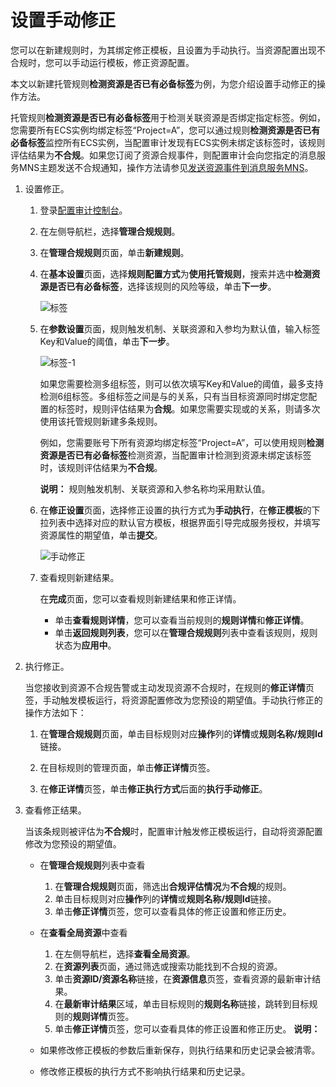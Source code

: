 # 设置手动修正

您可以在新建规则时，为其绑定修正模板，且设置为手动执行。当资源配置出现不合规时，您可以手动运行模板，修正资源配置。

本文以新建托管规则**检测资源是否已有必备标签**为例，为您介绍设置手动修正的操作方法。

托管规则**检测资源是否已有必备标签**用于检测关联资源是否绑定指定标签。例如，您需要所有ECS实例均绑定标签“Project=A”，您可以通过规则**检测资源是否已有必备标签**监控所有ECS实例，当配置审计发现有ECS实例未绑定该标签时，该规则评估结果为**不合规**。如果您订阅了资源合规事件，则配置审计会向您指定的消息服务MNS主题发送不合规通知，操作方法请参见[发送资源事件到消息服务MNS](/intl.zh-CN/订阅资源事件/发送资源事件到消息服务MNS.md)。

1.  设置修正。

    1.  登录[配置审计控制台](https://config.console.aliyun.com)。

    2.  在左侧导航栏，选择**管理合规规则**。

    3.  在**管理合规规则**页面，单击**新建规则**。

    4.  在**基本设置**页面，选择**规则配置方式**为**使用托管规则**，搜索并选中**检测资源是否已有必备标签**，选择该规则的风险等级，单击**下一步**。

        ![标签](https://static-aliyun-doc.oss-accelerate.aliyuncs.com/assets/img/zh-CN/0465118061/p86601.png)

    5.  在**参数设置**页面，规则触发机制、关联资源和入参均为默认值，输入标签Key和Value的阈值，单击**下一步**。

        ![标签-1](https://static-aliyun-doc.oss-accelerate.aliyuncs.com/assets/img/zh-CN/0465118061/p86602.png)

        如果您需要检测多组标签，则可以依次填写Key和Value的阈值，最多支持检测6组标签。多组标签之间是与的关系，只有当目标资源同时绑定您配置的标签时，规则评估结果为**合规**。如果您需要实现或的关系，则请多次使用该托管规则新建多条规则。

        例如，您需要账号下所有资源均绑定标签“Project=A”，可以使用规则**检测资源是否已有必备标签**检测资源，当配置审计检测到资源未绑定该标签时，该规则评估结果为**不合规**。

        **说明：** 规则触发机制、关联资源和入参名称均采用默认值。

    6.  在**修正设置**页面，选择修正设置的执行方式为**手动执行**，在**修正模板**的下拉列表中选择对应的默认官方模板，根据界面引导完成服务授权，并填写资源属性的期望值，单击**提交**。

        ![手动修正](https://static-aliyun-doc.oss-accelerate.aliyuncs.com/assets/img/zh-CN/8479670061/p95309.png)

    7.  查看规则新建结果。

        在**完成**页面，您可以查看规则新建结果和修正详情。

        -   单击**查看规则详情**，您可以查看当前规则的**规则详情**和**修正详情**。
        -   单击**返回规则列表**，您可以在**管理合规规则**列表中查看该规则，规则状态为**应用中**。
2.  执行修正。

    当您接收到资源不合规告警或主动发现资源不合规时，在规则的**修正详情**页签，手动触发模板运行，将资源配置修改为您预设的期望值。手动执行修正的操作方法如下：

    1.  在**管理合规规则**页面，单击目标规则对应**操作**列的**详情**或**规则名称/规则Id**链接。

    2.  在目标规则的管理页面，单击**修正详情**页签。

    3.  在**修正详情**页签，单击**修正执行方式**后面的**执行手动修正**。

3.  查看修正结果。

    当该条规则被评估为**不合规**时，配置审计触发修正模板运行，自动将资源配置修改为您预设的期望值。

    -   在**管理合规规则**列表中查看
        1.  在**管理合规规则**页面，筛选出**合规评估情况**为**不合规**的规则。
        2.  单击目标规则对应**操作**列的**详情**或**规则名称/规则Id**链接。
        3.  单击**修正详情**页签，您可以查看具体的修正设置和修正历史。
    -   在**查看全局资源**中查看
        1.  在左侧导航栏，选择**查看全局资源**。
        2.  在**资源列表**页面，通过筛选或搜索功能找到不合规的资源。
        3.  单击**资源ID/资源名称**链接，在**资源信息**页签，查看资源的最新审计结果。
        4.  在**最新审计结果**区域，单击目标规则的**规则名称**链接，跳转到目标规则的**规则详情**页签。
        5.  单击**修正详情**页签，您可以查看具体的修正设置和修正历史。
    **说明：**

    -   如果修改修正模板的参数后重新保存，则执行结果和历史记录会被清零。
    -   修改修正模板的执行方式不影响执行结果和历史记录。

